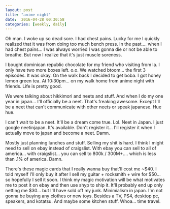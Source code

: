 ```yaml
---
layout: post
title: "anime night"
date:  2016-04-28 00:30:58
categories: [weekly, daily]
---
```

Oh man. I woke up so dead sore. I had chest pains. Lucky for me I quickly realized that it was from doing too much bench press. In the past.... when I had chest pains... I was always worried I was gonna die or not be able to breathe. But now I realize that it's just muscle soreness.

I bought dominican republic chocolate for my friend who visiting from la. I only have two more boxes left. o.o. We watched btoom... the first 3 episodes. It was okay. On the walk back I decided to get boba. I got honey lemon green tea. At 10:30pm... on my walk home from anime night with friends. Life is pretty good. 

We were talking about hikkimori and neets and stuff. And when I do my one year in japan... I'll officially be a neet. That's freaking awesome. Except I'll be a neet that can't communicate with other neets or speak japanese. Hue hue.

I can't wait to be a neet. It'll be a dream come true. Lol. Neet in Japan. I just google neetinjapan. It's available. Don't register it... I'll register it when I actually move to japan and become a neet. Damn.

Mostly just planning lunches and stuff. Selling my shit is hard. I think I might need to sell on ebay instead of craigslist. With ebay you can sell to all of america... with craigslist... you can sell to 800k / 300M+.... which is less than .1% of america. Damn.

There's these magic cards that I really wanna buy that'll cost me ~$40. I told myself I'll only buy it after I sell my guitar + rocksmith + wire for $50... so hopefully I sell it soon. I think my magic motivation will be what motivates me to post it on ebay and then use shyp to ship it. It'll probably end up only netting me $30... but I'll have sold off my junk. Minimialism in japan. I'm not gonna be buying any clothes or new toys. Besides a TV, PS4, desktop pc, speakers, and kotatsu. And maybe some kitchen stuff. Whoa... time travel.


